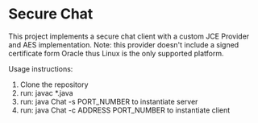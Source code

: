 # Secure Chat

This project implements a secure chat client with a custom JCE Provider and AES implementation. Note: this provider doesn't include a signed certificate form Oracle thus Linux is the only supported platform.

Usage instructions:
1. Clone the repository
2. run: javac *.java
3. run: java Chat -s PORT_NUMBER to instantiate server
4. run: java Chat -c ADDRESS PORT_NUMBER to instantiate client
